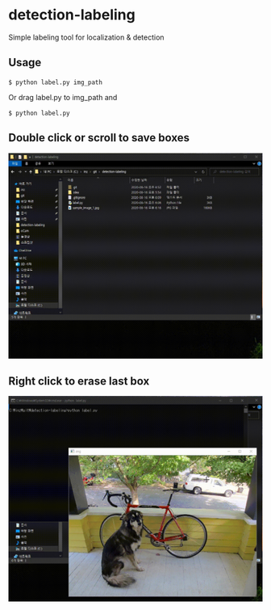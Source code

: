 # detection-labeling
Simple labeling tool for localization &amp; detection

## Usage
```
$ python label.py img_path
```
Or drag label.py to img_path and
```
$ python label.py
```

## Double click or scroll to save boxes
<img src="/preview/1.gif" alt="" width="600">

## Right click to erase last box
<img src="/preview/2.gif" alt="" width="600">
